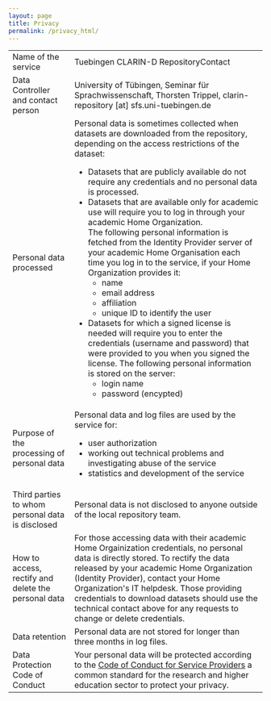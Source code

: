```yaml
---
layout: page
title: Privacy
permalink: /privacy_html/
---
```


<table>
  <tr>
    <td>Name of the service</td>
    <td>Tuebingen CLARIN-D RepositoryContact</td>
  </tr>
  <tr>
    <td>Data Controller and contact person</td>
    <td>University of Tübingen, Seminar für Sprachwissenschaft, Thorsten Trippel, clarin-repository [at] sfs.uni-tuebingen.de</td>
  </tr>
  <tr>
    <td>Personal data processed</td>
    <td>Personal data is sometimes collected when datasets are downloaded from the repository, depending on the access restrictions of the dataset:
      <ul>
	<li>
	  Datasets that are publicly available do not require any credentials and no personal data is processed.
	</li>
	<li>Datasets that are available only for academic use will require you to log in through your academic Home Organization.<br />    The following personal information is fetched from the Identity Provider server of your academic Home Organisation each time you log in to the service, if your Home Organization provides it:
	  <ul>
	    <li>name</li>
	    <li>email address</li>
	    <li>affiliation</li>
	    <li>unique ID to identify the user</li>
	  </ul>
	</li>
	<li>Datasets for which a signed license is needed will require you to enter the credentials (username and password) that were provided to you when you signed the license.  The following personal information is stored on the server:
	  <ul>
	    <li>login name</li>
	    <li>password (encypted)</li>
	  </ul>
	</li>
      </ul>
    </td>
  </tr>
  <tr>
    <td>Purpose of the processing of personal data </td>
    <td>Personal data and log files are used by the service for:
    <ul>
      <li>user authorization</li>
      <li>working out technical problems and investigating abuse of the service</li>
      <li>statistics and development of the service</li>
    </ul>
    </td>
  </tr>
  <tr>
    <td>Third parties to whom personal data is disclosed </td>
    <td> Personal data is not disclosed to anyone outside of the local repository team. </td>
  </tr>
  <tr>
    <td>How to access, rectify and delete the personal data</td>
    <td>For those accessing data with their academic Home Orgainization credentials, no personal data is directly stored.  To rectify the data released by your academic Home Organization (Identity Provider), contact your Home Organization's IT helpdesk. Those providing credentials to download datasets should use the technical contact above for any requests to change or delete credentials.</td>
  </tr>
  <tr>
    <td>Data retention </td>
    <td>Personal data are not stored for longer than three months in log files.</td>
  </tr>
  <tr>
    <td>Data Protection Code of Conduct</td>
    <td>Your personal data will be protected according to the <a href="http://www.geant.net/uri/dataprotection-code-of-conduct/v1">Code of Conduct for Service Providers</a> a common standard for the research and higher education sector to protect your privacy.</td>
  </tr>
</table>	
  


